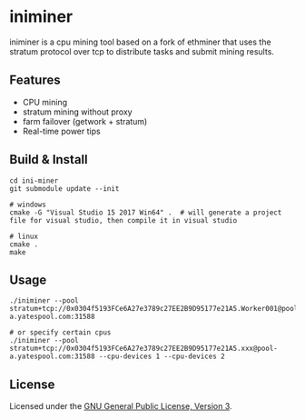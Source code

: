 # iniminer

iniminer is a cpu mining tool based on a fork of ethminer that uses the stratum protocol over tcp to distribute tasks and submit mining results.


## Features
- CPU mining
- stratum mining without proxy
- farm failover (getwork + stratum)
- Real-time power tips

## Build & Install

```
cd ini-miner
git submodule update --init

# windows
cmake -G "Visual Studio 15 2017 Win64" .  # will generate a project file for visual studio, then compile it in visual studio

# linux
cmake .
make
```

## Usage

```
./iniminer --pool stratum+tcp://0x0304f5193FCe6A27e3789c27EE2B9D95177e21A5.Worker001@pool-a.yatespool.com:31588

# or specify certain cpus
./iniminer --pool stratum+tcp://0x0304f5193FCe6A27e3789c27EE2B9D95177e21A5.xxx@pool-a.yatespool.com:31588 --cpu-devices 1 --cpu-devices 2
```

## License

Licensed under the [GNU General Public License, Version 3](LICENSE).


